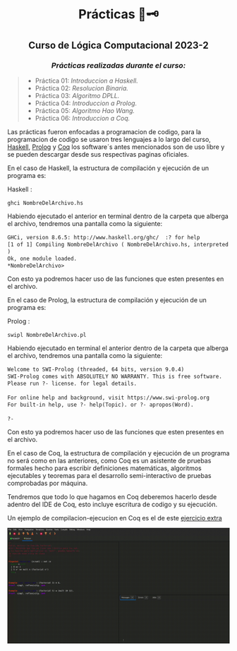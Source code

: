 <div align="center">

# Prácticas 📜🗝️

##   Curso de Lógica Computacional 2023-2
 
###  <em> Prácticas realizadas durante el curso: </em>
</div>

> -  Práctica 01: <em> Introduccion a Haskell. </em>
> -  Práctica 02: <em> Resolucion Binaria. </em>
> -  Práctica 03: <em> Algoritmo DPLL. </em>
> -  Práctica 04: <em> Introduccion a Prolog. </em>
> -  Práctica 05: <em> Algoritmo Hao Wang. </em>
> -  Práctica 06: <em> Introduccion a Coq. </em>




Las prácticas fueron enfocadas a programacion de codigo, para la programacion de codigo se usaron tres lenguajes a lo largo del curso, [Haskell](https://www.haskell.org), [Prolog](https://www.swi-prolog.org) y
[Coq](https://coq.inria.fr) los software´s antes mencionados son de uso libre y se pueden descargar desde 
sus respectivas paginas oficiales.

En el caso de Haskell, la estructura de compilación y ejecución de un programa es:

Haskell :
```
ghci NombreDelArchivo.hs
```

Habiendo ejecutado el anterior en terminal dentro de la carpeta que alberga el archivo, tendremos una pantalla como la siguiente:

```
GHCi, version 8.6.5: http://www.haskell.org/ghc/  :? for help
[1 of 1] Compiling NombreDelArchivo ( NombreDelArchivo.hs, interpreted )
Ok, one module loaded.
*NombreDelArchivo>
```

Con esto ya podremos hacer uso de las funciones que esten presentes en el archivo.



En el caso de Prolog, la estructura de compilación y ejecución de un programa es:

Prolog :
```
swipl NombreDelArchivo.pl 
```

Habiendo ejecutado en terminal el anterior dentro de la carpeta que alberga el archivo, tendremos una pantalla como la siguiente:

```
Welcome to SWI-Prolog (threaded, 64 bits, version 9.0.4)
SWI-Prolog comes with ABSOLUTELY NO WARRANTY. This is free software.
Please run ?- license. for legal details.

For online help and background, visit https://www.swi-prolog.org
For built-in help, use ?- help(Topic). or ?- apropos(Word).

?-
```

Con esto ya podremos hacer uso de las funciones que esten presentes en el archivo.



En el caso de Coq, la estructura de compilación y ejecución de un programa no será como en las anteriores, como Coq 
es un asistente de pruebas formales hecho para escribir definiciones matemáticas, algoritmos ejecutables y teoremas
para el desarrollo semi-interactivo de pruebas comprobadas por máquina.

Tendremos que todo lo que hagamos en Coq deberemos hacerlo desde adentro del IDE de Coq, esto incluye escritura de codigo y su ejecución.

Un ejemplo de compilacion-ejecucion en Coq es el de este [ejercicio extra](https://github.com/CarlosCastanon2099/Logica-Computacional/blob/main/Ejercicios-Extras/practica6/Extra1.v)

![](https://github.com/CarlosCastanon2099/Logica-Computacional/blob/main/GIFS/01.gif)
